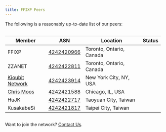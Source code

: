 ```yaml
---
title: FFIXP Peers
---
```


The following is a reasonably up-to-date list of our peers:

<div style="overflow:scroll;width:100%" markdown="1">

| Member                                     | ASN                                                       | Location                 | Status                        |
|--------------------------------------------|-----------------------------------------------------------|--------------------------|-------------------------------|
| FFIXP                                      | [4242420966](https://explorer.burble.com/?#/AS4242420966) | Toronto, Ontario, Canada | <pstat data:force="1"/>       |
| ZZANET                                     | [4242422811](https://explorer.burble.com/?#/AS4242422811) | Toronto, Ontario, Canada | <pstat data:as="4242422811"/> |
| [Kioubit Network](https://dn42.g-load.eu/) | [4242423914](https://explorer.burble.com/?#/AS4242423914) | New York City, NY, USA   | <pstat data:as="4242423914"/> |
| [Chris Moos](https://www.chrismoos.com/)   | [4242421588](https://explorer.burble.com/?#/AS4242421588) | Chicago, IL, USA         | <pstat data:as="4242421588"/> |
| HuJK                                       | [4242422717](https://explorer.burble.com/?#/AS4242422717) | Taoyuan City, Taiwan     | <pstat data:as="4242422717"/> |
| KusakabeSi                                 | [4242421817](https://explorer.burble.com/?#/AS4242421817) | Taipei City, Taiwan      | <pstat data:as="4242421817"/> |

</div>

Want to join the network? [Contact Us](mailto:join@ffixp.net).

<script src="/pstat.js"></script>
